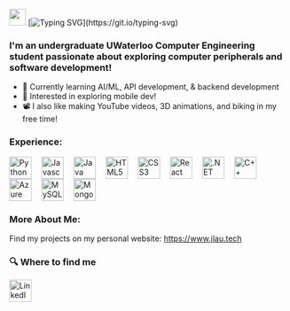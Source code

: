 <img src="https://media.giphy.com/media/hvRJCLFzcasrR4ia7z/giphy.gif" width="30px"> [![Typing SVG](https://readme-typing-svg.demolab.com?font=Poppins&pause=1000&color=F7F7F7&width=435&lines=Hello+I'm+Justin+Lau!)](https://git.io/typing-svg)

### I'm an undergraduate UWaterloo Computer Engineering student passionate about exploring computer peripherals and software development!
- 🌱 Currently learning AI/ML, API development, & backend development
- 🔭 Interested in exploring mobile dev!
- 📽️ I also like making YouTube videos, 3D animations, and biking in my free time!

### Experience:

<img align="left" alt="Python" width="40px" src="https://cdn.jsdelivr.net/gh/devicons/devicon/icons/python/python-original.svg" style="padding-right:15px;" />
<img align="left" alt="Javascript" width="40px" src="https://cdn.jsdelivr.net/gh/devicons/devicon/icons/javascript/javascript-original.svg" style="padding-right:15px;" />
<img align="left" alt="Java" width="40px" src="https://cdn.jsdelivr.net/gh/devicons/devicon/icons/java/java-original.svg" style="padding-right:15px;" />
<img align="left" alt="HTML5" width="40px" src="https://cdn.jsdelivr.net/gh/devicons/devicon/icons/html5/html5-original.svg" style="padding-right:15px;" />
<img align="left" alt="CSS3" width="40px" src="https://cdn.jsdelivr.net/gh/devicons/devicon/icons/css3/css3-original.svg" style="padding-right:15px;" />
<img align="left" alt="React" width="40px" src="https://cdn.jsdelivr.net/gh/devicons/devicon/icons/react/react-original.svg" style="padding-right:15px;" />
<img align="left" alt=".NET" width="40px" src="https://cdn.jsdelivr.net/gh/devicons/devicon/icons/dot-net/dot-net-original.svg" style="padding-right:15px;" />
<img align="left" alt="C++" width="40px" src="https://cdn.jsdelivr.net/gh/devicons/devicon/icons/cplusplus/cplusplus-original.svg" style="padding-right:15px;" />
<img align="left" alt="Azure" width="40px" src="https://cdn.jsdelivr.net/gh/devicons/devicon/icons/azure/azure-original.svg" style="padding-right:15px;" />
<img align="left" alt="MySQL" width="40px" src="https://cdn.jsdelivr.net/gh/devicons/devicon/icons/mysql/mysql-original.svg" style="padding-right:15px;" />
<img align="left" alt="MongoDB" width="40px" src="https://cdn.jsdelivr.net/gh/devicons/devicon/icons/mongodb/mongodb-original.svg" style="padding-right:15px;" /> 

<br clear="left"/>

### More About Me: 
Find my projects on my personal website: https://www.jlau.tech

<h3>🔍 Where to find me</h3> 

<a href="https://www.linkedin.com/in/justin-lau-a55b8417a/" target="_blank"><img align="left" alt="LinkedIn" width="40px"  src="https://cdn.jsdelivr.net/gh/devicons/devicon/icons/linkedin/linkedin-original.svg" /></a> 
